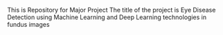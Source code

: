 This is Repository for Major Project
The title of the project is 
Eye Disease Detection using Machine Learning and Deep Learning technologies in fundus images
